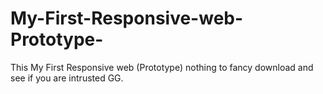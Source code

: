 # My-First-Responsive-web-Prototype-
This My First Responsive web (Prototype) nothing to fancy download and see if you are intrusted GG.
